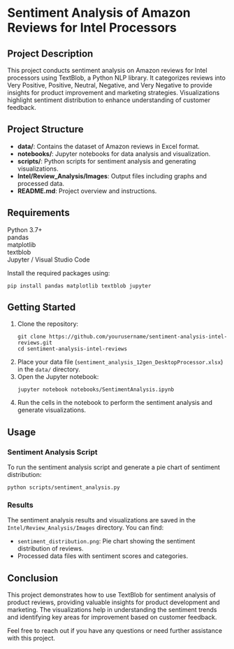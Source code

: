 
<h1>Sentiment Analysis of Amazon Reviews for Intel Processors</h1>

<h2>Project Description</h2>
<p>This project conducts sentiment analysis on Amazon reviews for Intel processors using TextBlob, a Python NLP library. It categorizes reviews into Very Positive, Positive, Neutral, Negative, and Very Negative to provide insights for product improvement and marketing strategies. Visualizations highlight sentiment distribution to enhance understanding of customer feedback.</p>

<h2>Project Structure</h2>
<ul>
    <li><strong>data/</strong>: Contains the dataset of Amazon reviews in Excel format.</li>
    <li><strong>notebooks/</strong>: Jupyter notebooks for data analysis and visualization.</li>
    <li><strong>scripts/</strong>: Python scripts for sentiment analysis and generating visualizations.</li>
    <li><strong>Intel/Review_Analysis/Images</strong>: Output files including graphs and processed data.</li>
    <li><strong>README.md</strong>: Project overview and instructions.</li>
</ul>

<h2>Requirements</h2>
<p>Python 3.7+<br>
    pandas<br>
    matplotlib<br>
    textblob<br>
    Jupyter / Visual Studio Code</p>
<p>Install the required packages using:</p>
<pre><code>pip install pandas matplotlib textblob jupyter</code></pre>

<h2>Getting Started</h2>
<ol>
    <li>Clone the repository:
        <pre><code>git clone https://github.com/yourusername/sentiment-analysis-intel-reviews.git
cd sentiment-analysis-intel-reviews</code></pre>
    </li>
    <li>Place your data file (<code>sentiment_analysis_12gen_DesktopProcessor.xlsx</code>) in the <code>data/</code> directory.</li>
    <li>Open the Jupyter notebook:
        <pre><code>jupyter notebook notebooks/SentimentAnalysis.ipynb</code></pre>
    </li>
    <li>Run the cells in the notebook to perform the sentiment analysis and generate visualizations.</li>
</ol>

<h2>Usage</h2>
<h3>Sentiment Analysis Script</h3>
<p>To run the sentiment analysis script and generate a pie chart of sentiment distribution:</p>
<pre><code>python scripts/sentiment_analysis.py</code></pre>

<h3>Results</h3>
<p>The sentiment analysis results and visualizations are saved in the <code>Intel/Review_Analysis/Images</code> directory. You can find:</p>
<ul>
    <li><code>sentiment_distribution.png</code>: Pie chart showing the sentiment distribution of reviews.</li>
    <li>Processed data files with sentiment scores and categories.</li>
</ul>

<h2>Conclusion</h2>
<p>This project demonstrates how to use TextBlob for sentiment analysis of product reviews, providing valuable insights for product development and marketing. The visualizations help in understanding the sentiment trends and identifying key areas for improvement based on customer feedback.</p>

<p>Feel free to reach out if you have any questions or need further assistance with this project.</p>
